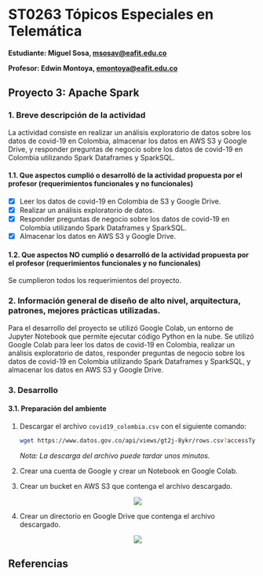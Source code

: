 # ST0263 Tópicos Especiales en Telemática

**Estudiante: Miguel Sosa, msosav@eafit.edu.co**

**Profesor: Edwin Montoya, emontoya@eafit.edu.co**

## Proyecto 3: Apache Spark

### 1. Breve descripción de la actividad

La actividad consiste en realizar un análisis exploratorio de datos sobre los datos de covid-19 en Colombia, almacenar los datos en AWS S3 y Google Drive, y responder preguntas de negocio sobre los datos de covid-19 en Colombia utilizando Spark Dataframes y SparkSQL.

#### 1.1. Que aspectos cumplió o desarrolló de la actividad propuesta por el profesor (requerimientos funcionales y no funcionales)

- [x] Leer los datos de covid-19 en Colombia de S3 y Google Drive.
- [x] Realizar un análisis exploratorio de datos.
- [x] Responder preguntas de negocio sobre los datos de covid-19 en Colombia utilizando Spark Dataframes y SparkSQL.
- [x] Almacenar los datos en AWS S3 y Google Drive.

#### 1.2. Que aspectos NO cumplió o desarrolló de la actividad propuesta por el profesor (requerimientos funcionales y no funcionales)

Se cumplieron todos los requerimientos del proyecto.

### 2. Información general de diseño de alto nivel, arquitectura, patrones, mejores prácticas utilizadas.

Para el desarrollo del proyecto se utilizó Google Colab, un entorno de Jupyter Notebook que permite ejecutar código Python en la nube. Se utilizó Google Colab para leer los datos de covid-19 en Colombia, realizar un análisis exploratorio de datos, responder preguntas de negocio sobre los datos de covid-19 en Colombia utilizando Spark Dataframes y SparkSQL, y almacenar los datos en AWS S3 y Google Drive.

### 3. Desarrollo

#### 3.1. Preparación del ambiente

1.  Descargar el archivo `covid19_colombia.csv` con el siguiente comando:

    ```bash
    wget https://www.datos.gov.co/api/views/gt2j-8ykr/rows.csv?accessType=DOWNLOAD -O covid19_colombia.csv
    ```

    _Nota: La descarga del archivo puede tardar unos minutos._

2.  Crear una cuenta de Google y crear un Notebook en Google Colab.

3.  Crear un bucket en AWS S3 que contenga el archivo descargado.

    <p align="center">
    <img src="https://github.com/msosav/st0263-Proyecto-3-Apache-Spark/assets/85181687/6cb02d5f-4540-4e26-96c9-56647ead97d1" />
    </p>

4.  Crear un directorio en Google Drive que contenga el archivo descargado.

    <p align="center">
    <img src="https://github.com/msosav/st0263-Proyecto-3-Apache-Spark/assets/85181687/7ff18726-c173-4143-be7e-7fdaf74c4247" />
    </p>

## Referencias
